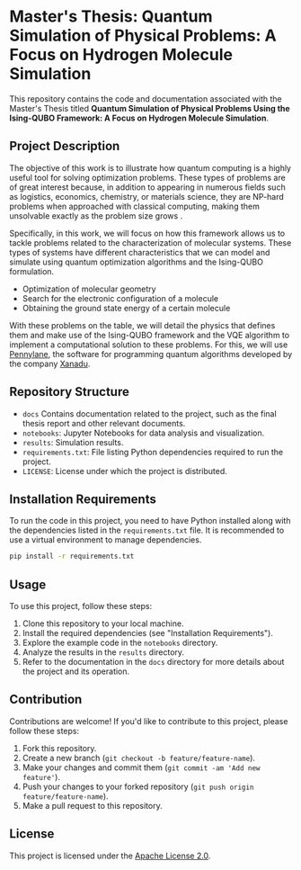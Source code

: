 # Master's Thesis: Quantum Simulation of Physical Problems: A Focus on Hydrogen Molecule Simulation

This repository contains the code and documentation associated with the Master's Thesis titled **Quantum Simulation of Physical Problems Using the Ising-QUBO Framework: A Focus on Hydrogen Molecule Simulation**.

## Project Description

The objective of this work is to illustrate how quantum computing is a highly useful tool for solving optimization problems. These types of problems are of great interest because, in addition to appearing in numerous fields such as logistics, economics, chemistry, or materials science, they are NP-hard problems when approached with classical computing, making them unsolvable exactly as the problem size grows .

Specifically, in this work, we will focus on how this framework allows us to tackle problems related to the characterization of molecular systems. These types of systems have different characteristics that we can model and simulate using quantum optimization algorithms and the Ising-QUBO formulation.

- Optimization of molecular geometry
- Search for the electronic configuration of a molecule
- Obtaining the ground state energy of a certain molecule

With these problems on the table, we will detail the physics that defines them and make use of the Ising-QUBO framework and the VQE algorithm to implement a computational solution to these problems. For this, we will use [Pennylane](https://pennylane.ai/), the software for programming quantum algorithms developed by the company [Xanadu](https://xanadu.ai/).


## Repository Structure

- `docs` Contains documentation related to the project, such as the final thesis report and other relevant documents.
- `notebooks`: Jupyter Notebooks for data analysis and visualization.
- `results`: Simulation results.
- `requirements.txt`: File listing Python dependencies required to run the project.
- `LICENSE`: License under which the project is distributed.

## Installation Requirements

To run the code in this project, you need to have Python installed along with the dependencies listed in the `requirements.txt` file. It is recommended to use a virtual environment to manage dependencies.

```bash
pip install -r requirements.txt
``` 
## Usage

To use this project, follow these steps:

1. Clone this repository to your local machine.
2. Install the required dependencies (see "Installation Requirements").
3. Explore the example code in the `notebooks` directory.
4. Analyze the results in the `results` directory.
5. Refer to the documentation in the `docs` directory for more details about the project and its operation.

## Contribution

Contributions are welcome! If you'd like to contribute to this project, please follow these steps:

1. Fork this repository.
2. Create a new branch (`git checkout -b feature/feature-name`).
3. Make your changes and commit them (`git commit -am 'Add new feature'`).
4. Push your changes to your forked repository (`git push origin feature/feature-name`).
5. Make a pull request to this repository.

## License

This project is licensed under the [Apache License 2.0](https://www.apache.org/licenses/LICENSE-2.0).
